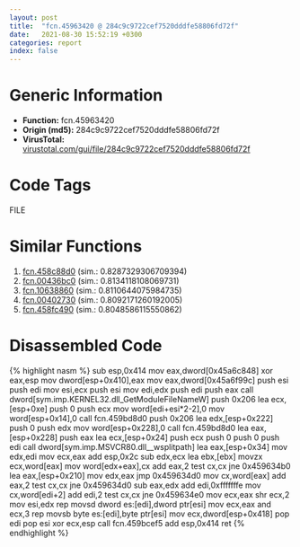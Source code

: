 ```yaml
---
layout: post
title:  "fcn.45963420 @ 284c9c9722cef7520dddfe58806fd72f"
date:   2021-08-30 15:52:19 +0300
categories: report
index: false
---
```


# Generic Information
- **Function:** fcn.45963420
- **Origin (md5):** 284c9c9722cef7520dddfe58806fd72f
- **VirusTotal:** [virustotal.com/gui/file/284c9c9722cef7520dddfe58806fd72f][virustotal_ref]

# Code Tags
<span class="tag" id="FILE">FILE</span>


# Similar Functions

1. [fcn.458c88d0][similar_1_ref] (sim.: 0.8287329306709394)
2. [fcn.00436bc0][similar_2_ref] (sim.: 0.8134118108069731)
3. [fcn.10638860][similar_3_ref] (sim.: 0.8110644075984735)
4. [fcn.00402730][similar_4_ref] (sim.: 0.8092171260192005)
5. [fcn.458fc490][similar_5_ref] (sim.: 0.8048586115550862)


# Disassembled Code

{% highlight nasm %}
sub esp,0x414
mov eax,dword[0x45a6c848]
xor eax,esp
mov dword[esp+0x410],eax
mov eax,dword[0x45a6f99c]
push esi
push edi
mov esi,ecx
push esi
mov edi,edx
push edi
push eax
call dword[sym.imp.KERNEL32.dll_GetModuleFileNameW]
push 0x206
lea ecx,[esp+0xe]
push 0
push ecx
mov word[edi+esi*2-2],0
mov word[esp+0x14],0
call fcn.459bd8d0
push 0x206
lea edx,[esp+0x222]
push 0
push edx
mov word[esp+0x228],0
call fcn.459bd8d0
lea eax,[esp+0x228]
push eax
lea ecx,[esp+0x24]
push ecx
push 0
push 0
push edi
call dword[sym.imp.MSVCR80.dll__wsplitpath]
lea eax,[esp+0x34]
mov edx,edi
mov ecx,eax
add esp,0x2c
sub edx,ecx
lea ebx,[ebx]
movzx ecx,word[eax]
mov word[edx+eax],cx
add eax,2
test cx,cx
jne 0x459634b0
lea eax,[esp+0x210]
mov edx,eax
jmp 0x459634d0
mov cx,word[eax]
add eax,2
test cx,cx
jne 0x459634d0
sub eax,edx
add edi,0xfffffffe
mov cx,word[edi+2]
add edi,2
test cx,cx
jne 0x459634e0
mov ecx,eax
shr ecx,2
mov esi,edx
rep movsd dword es:[edi],dword ptr[esi]
mov ecx,eax
and ecx,3
rep movsb byte es:[edi],byte ptr[esi]
mov ecx,dword[esp+0x418]
pop edi
pop esi
xor ecx,esp
call fcn.459bcef5
add esp,0x414
ret 
{% endhighlight %}


[similar_1_ref]: /report/fcn.458c88d0@284c9c9722cef7520dddfe58806fd72f
[similar_2_ref]: /report/fcn.00436bc0@17d73cbafe6dd96dd6f2291fab06fbb5
[similar_3_ref]: /report/fcn.10638860@2585b133c2e70968905cce13b1fc2654
[similar_4_ref]: /report/fcn.00402730@fac4f0be03ac37bd8be7ef737cdcee10
[similar_5_ref]: /report/fcn.458fc490@284c9c9722cef7520dddfe58806fd72f
[virustotal_ref]: https://www.virustotal.com/gui/file/284c9c9722cef7520dddfe58806fd72f